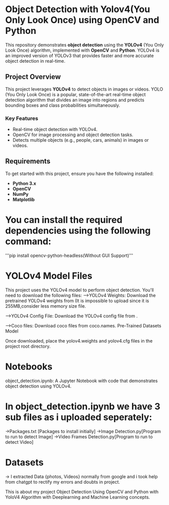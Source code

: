 # Object Detection with Yolov4(You Only Look Once) using OpenCV and Python
This repository demonstrates **object detection** using the **YOLOv4** (You Only Look Once) algorithm, implemented with **OpenCV** and **Python**. YOLOv4 is an improved version of YOLOv3 that provides faster and more accurate object detection in real-time.

## Project Overview
This project leverages **YOLOv4** to detect objects in images or videos. YOLO (You Only Look Once) is a popular, state-of-the-art real-time object detection algorithm that divides an image into regions and predicts bounding boxes and class probabilities simultaneously.

### **Key Features**
- Real-time object detection with YOLOv4.
- OpenCV for image processing and object detection tasks.
- Detects multiple objects (e.g., people, cars, animals) in images or videos.

## Requirements
To get started with this project, ensure you have the following installed:

- **Python 3.x**
- **OpenCV**
- **NumPy**
- **Matplotlib**
  
# You can install the required dependencies using the following command:
'''pip install opencv-python-headless(Without GUI Support)'''

# YOLOv4 Model Files
This project uses the YOLOv4 model to perform object detection. You'll need to download the following files:
-->YOLOv4 Weights:
Download the pretrained YOLOv4 weights from <YOLOv4 Weights> (It is impossible to upload since it is 255MB,consider less memory size file.

-->YOLOv4 Config File:
Download the YOLOv4 config file from <YOLOv4 Config>.

-->Coco files:
Download coco files from coco.names. Pre-Trained Datasets Model

Once downloaded, place the yolov4.weights and yolov4.cfg files in the project root directory.

# Notebooks
object_detection.ipynb: A Jupyter Notebook with code that demonstrates object detection using YOLOv4.

# In object_detection.ipynb we have 3 sub files as i uploaded seperately:
->Packages.txt [Packages to install initially]
->Image Detection.py[Program to run to detect Image] 
->Video Frames Detection.py[Program to run to detect Video]

# Datasets
-> I extracted Data {photos, Videos} normally from google and i took help from chatgpt to rectify my errors and doubts in project.

This is about my project Object Detection Using OpenCV and Python with YoloV4 Algorithm with Deeplearning and Machine Learning concepts.






